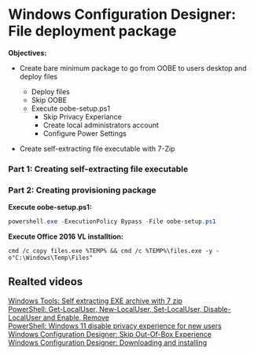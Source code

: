 # Windows Configuration Designer: File deployment package

 <b>Objectives:</b>

 * Create bare minimum package to go from OOBE to users desktop and deploy files
    * Deploy files
    * Skip OOBE
    * Execute oobe-setup.ps1
        * Skip Privacy Experiance
        * Create local administrators account
        * Configure Power Settings

* Create self-extracting file executable with 7-Zip

### Part 1: Creating self-extracting file executable

### Part 2: Creating provisioning package

<b>Execute oobe-setup.ps1:</b>

```powershell
powershell.exe -ExecutionPolicy Bypass -File oobe-setup.ps1
```

<b>Execute Office 2016 VL installtion:</b>

```batch
cmd /c copy files.exe %TEMP% && cmd /c %TEMP%\files.exe -y -o"C:\Windows\Temp\Files"
```

## Realted videos

[Windows Tools: Self extracting  EXE archive with 7 zip](https://youtu.be/8Iaj9hbnnBA) <br />
[PowerShell: Get-LocalUser, New-LocalUser, Set-LocalUser, Disable-LocalUser and Enable, Remove](https://youtu.be/9PtT7FfPO3Q) <br />
[PowerShell: Windows 11 disable privacy experience for new users](https://youtu.be/YSVsOY2A7F8) <br />
[Windows Configuration Designer: Skip Out-Of-Box Experience](https://youtu.be/Lqf4i1nHV7I) <br />
[Windows Configuration Designer: Downloading and installing](https://youtu.be/cSa12YaNMbU)
